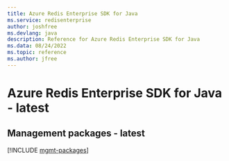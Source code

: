 ```yaml
---
title: Azure Redis Enterprise SDK for Java
ms.service: redisenterprise
author: joshfree
ms.devlang: java
description: Reference for Azure Redis Enterprise SDK for Java
ms.data: 08/24/2022
ms.topic: reference
ms.author: jfree
---
```

# Azure Redis Enterprise SDK for Java - latest

## Management packages - latest
[!INCLUDE [mgmt-packages](redis-enterprise-mgmt-index.md)]